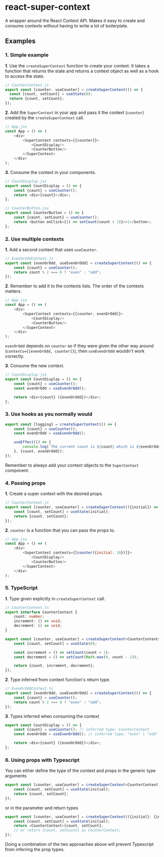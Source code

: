 # react-super-context

A wrapper around the React Context API. Makes it easy to create and consume contexts without having to write a lot of boilerplate.

## Examples

### 1. Simple example

**1**. Use the `createSuperContext` function to create your context. It takes a function that returns the state and returns a context object as well as a hook to access the state. 
```javascript
// CounterContext.js
export const [counter, useCounter] = createSuperContext(() => {
  const [count, setCount] = useState(0);
  return {count, setCount};
});
```
**2**. Add the `SuperContext` in your app and pass it the context (`counter`) created by the `createSuperContext` call. 
```javascript
// App.jsx
const App = () => (
    <div>
        <SuperContext contexts={[counter]}>
            <CountDisplay/>
            <CounterButton/>
        </SuperContext>
    </div>
);
```

**3**. Consume the context in your components.
```javascript
// CountDisplay.jsx
export const CountDisplay = () => {
    const {count} = useCounter();
    return <div>{count}</div>;
};

// CounterButton.jsx 
export const CounterButton = () => {
    const {count, setCount} = useCounter();
    return <button onClick={() => setCount(count + 1)}>+1</button>;
};
```

### 2. Use multiple contexts

**1**. Add a second context that uses `useCounter`.

```javascript
// EvenOrOddContext.js
export const [evenOrOdd, useEvenOrOdd] = createSuperContext(() => {
    const {count} = useCounter();
    return count % 2 === 0 ? "even" : "odd";
});
```

**2**. Remember to add it to the contexts lists. The order of the contexts matters.
```javascript
// App.jsx
const App = () => (
    <div>
        <SuperContext contexts={[counter, evenOrOdd]}>
            <CountDisplay/>
            <CounterButton/>
        </SuperContext>
    </div>
);
```

`evenOrOdd` depends on `counter` so if they were given the other way around (`contexts={[evenOrOdd, counter]}`), then `useEvenOrOdd` wouldn't work correctly.

**3**. Consume the new context.

```javascript
// CountDisplay.jsx
export const CountDisplay = () => {
    const {count} = useCounter();
    const evenOrOdd = useEvenOrOdd();

    return <div>{count} ({evenOrOdd})</div>;
};
```

### 3. Use hooks as you normally would
```javascript
export const [logging] = createSuperContext(() => {
    const {count} = useCounter();
    const evenOrOdd = useEvenOrOdd();

    useEffect(() => {
        console.log(`The current count is ${count} which is ${evenOrOdd}`);
    }, [count, evenOrOdd]);
});
```

Remember to always add your context objects to the `SuperContext` component.

### 4. Passing props

**1**. Create a super context with the desired props.

```javascript
// CounterContext.js
export const [counter, useCounter] = createSuperContext(({initial}) => {
    const [count, setCount] = useState(initial);
    return {count, setCount};
});
```

**2**. `counter` is a function that you can pass the props to.

```javascript
// App.jsx
const App = () => (
    <div>
        <SuperContext contexts={[counter({initial: 10})]}>
            <CountDisplay/>
            <CounterButton/>
        </SuperContext>
    </div>
);
```

### 5. TypeScript

**1**. Type given explicitly in `createSuperContext` call.
```typescript
// CounterContext.ts
export interface CounterContext {
    count: number;
    increment: () => void;
    decrement: () => void;
}

export const [counter, useCounter] = createSuperContext<CounterContext>(() => {
    const [count, setCount] = useState(0);

    const increment = () => setCount(count + 1);
    const decrement = () => setCount(Math.max(0, count - 1));

    return {count, increment, decrement};
});
```

**2**. Type inferred from context function's return type.
```typescript
// EvenOrOddContext.ts
export const [evenOrOdd, useEvenOrOdd] = createSuperContext(() => {
    const {count} = useCounter();
    return count % 2 === 0 ? "even" : "odd";
});
```

**3**. Types inferred when consuming the context
```typescript jsx
export const CountDisplay = () => {
    const {count} = useCounter(); // inferred type: CounterContext
    const evenOrOdd = useEvenOrOdd(); // inferred type: "even" | "odd"

    return <div>{count} ({evenOrOdd})</div>;
};
```

### 6. Using props with Typescript

You can either define the type of the context and props in the generic type arguments
```typescript
export const [counter, useCounter] = createSuperContext<CounterContext, {initial: number}>(({initial}) => {
    const [count, setCount] = useState(initial);
    return {count, setCount};
});
```

or in the parameter and return types

```typescript
export const [counter, useCounter] = createSuperContext(({initial}: {initial: number}) => {
    const [count, setCount] = useState(initial);
    return <CounterContext>{count, setCount};
    // or return {count, setCount} as CounterContext;
});
```

Doing a combination of the two approaches above will prevent Typescript from inferring the prop types.
